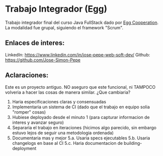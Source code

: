 # Trabajo Integrador (Egg)

Trabajo integrador final del curso Java FullStack dado por [Egg Cooperation](https://www.linkedin.com/in/jose-pepe-web-soft-dev/overlay/1635494792248/single-media-viewer/?profileId=ACoAADSoDUUBzHYE90eXV90kZKhxeF3pHaqv1y0).
La modalidad fue grupal, siguiendo el framework "Scrum".

## Enlaces de interes:

LinkedIn: https://www.linkedin.com/in/jose-pepe-web-soft-dev/
Github: https://github.com/Jose-Simon-Pepe

## Aclaraciones:

Este es un proyecto antiguo. NO aseguro que este funcional, ni TAMPOCO volveria a hacer las cosas de manera similar.
¿Que cambiaria?

  1. Haria especificaciones claras y consensuadas
  2. Implementaria un sistema de CI (dado que el trabajo en equipo solia "romper" cosas)
  3. Hubiese deployado desde el minuto 1 (para capturar informacion de interes y avanzar seguro)
  4. Separaria el trabajo en iteraciones (hicimos algo parecido, sin embargo estuvo lejos de seguir una metodologia ordenada)
  5. Documentaria mas y mejor
     5.a. Usaria specs ejecutables
     5.b. Usaria changelogs en base al CI
     5.c. Haria documentacion de building-deployment
